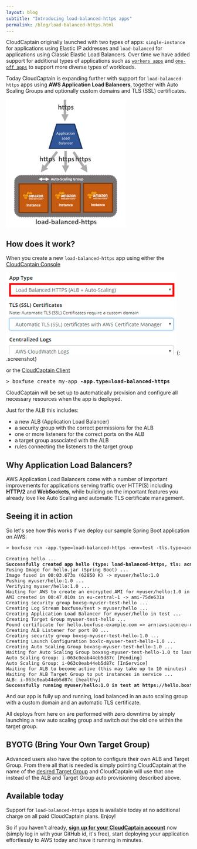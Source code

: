 ```yaml
---
layout: blog
subtitle: "Introducing load-balanced-https apps"
permalink: /blog/load-balanced-https.html
---
```

CloudCaptain originally launched with two types of apps: `single-instance` for applications using Elastic IP addresses
and `load-balanced` for applications using Classic Elastic Load Balancers. Over time we have added support for additional
types of applications such as [`workers apps`](/blog/worker) and [`one-off apps`](/blog/one-off) to support more diverse
types of workloads.

Today CloudCaptain is expanding further with support for `load-balanced-https` apps using **AWS Application Load Balancers**,
together with Auto Scaling Groups and optionally custom domains and TLS (SSL) certificates.

![load-balanced-https](/assets/posts/load-balanced-https/load-balanced-https.png)

## How does it work?

When you create a new `load-balanced-https` app using either the [CloudCaptain Console](https://console.boxfuse.com)

![create](/assets/posts/load-balanced-https/console.png){: .screenshot}

or the [CloudCaptain Client](/docs/commandline)

<pre class="console"><span>&gt;</span> boxfuse create my-app <strong>-app.type=load-balanced-https</strong></pre>

CloudCaptain will be set up to automatically provision and configure all necessary resources when the app is deployed.

Just for the ALB this includes:
- a new ALB (Application Load Balancer)
- a security group with the correct permissions for the ALB
- one or more listeners for the correct ports on the ALB
- a target group associated with the ALB
- rules connecting the listeners to the target group

## Why Application Load Balancers?

AWS Application Load Balancers come with a number of important improvements for applications serving traffic over HTTP(S)
including **HTTP/2** and **WebSockets**, while building on the important features you already love like
Auto Scaling and automatic TLS certificate management. 

## Seeing it in action

So let's see how this works if we deploy our sample Spring Boot application on AWS:

<pre class="console" style="font-size: 90%"><span>&gt;</span> boxfuse run -app.type=load-balanced-https -env=test -tls.type=acm -domain=hello.boxfuse-example.com

Creating hello ...
<strong class="success">Successfully created app hello (type: load-balanced-https, tls: acm, db: none, logs: cloudwatch-logs)</strong>
Fusing Image for hello.jar (Spring Boot) ...
Image fused in 00:03.673s (62850 K) -> myuser/hello:1.0
Pushing myuser/hello:1.0 ...
Verifying myuser/hello:1.0 ...
Waiting for AWS to create an encrypted AMI for myuser/hello:1.0 in eu-central-1 (this may take up to 50 seconds) ...
AMI created in 00:47.010s in eu-central-1 -> ami-75de631a
Creating security group boxsg-myuser-test-hello ...
Creating Log Stream boxfuse/test > myuser/hello ...
Creating Application Load Balancer for myuser/hello in test ...
Creating Target Group myuser-test-hello ...
Found certificate for hello.boxfuse-example.com => arn:aws:acm:eu-central-1:...
Creating ALB Listener for port 80 ...
Creating security group boxsg-myuser-test-hello-1.0 ...
Creating Launch Configuration boxlc-myuser-test-hello-1.0 ...
Creating Auto Scaling Group boxasg-myuser-test-hello-1.0 ...
Waiting for Auto Scaling Group boxasg-myuser-test-hello-1.0 to launch 1 t2.micro Instance ...
Auto Scaling Group: i-063c0eab44eb5d87c [Pending]
Auto Scaling Group: i-063c0eab44eb5d87c [InService]
Waiting for ALB to become active (this may take up to 10 minutes) ...
Waiting for ALB Target Group to put instances in service ...
ALB: i-063c0eab44eb5d87c [healthy]
<strong class="success">Successfully running myuser/hello:1.0 in test at https://hello.boxfuse-example.com/</strong></pre>

And our app is fully up and running, load balanced in an auto scaling group with a custom domain and an automatic TLS certificate.

All deploys from here on are performed with zero downtime by simply launching a new auto scaling group and switch out the old one within the target group.

## BYOTG (Bring Your Own Target Group)

Advanced users also have the option to configure their own ALB and Target Group. From there all that is needed is
simply pointing CloudCaptain at the name of the [desired Target Group](/docs/commandline/cfg#targetgroup) and CloudCaptain will use
that one instead of the ALB and Target Group auto provisioning described above.

## Available today

Support for `load-balanced-https` apps is available today at no additional charge on all paid CloudCaptain plans. Enjoy!

So if you haven't already,
[**sign up for your CloudCaptain account**](https://console.boxfuse.com) now (simply log in with your GitHub id, it's free),
start deploying your application effortlessly to AWS today and have it running in minutes.